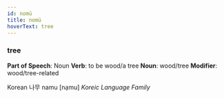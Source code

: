```yaml
---
id: nomü
title: nomü
hoverText: tree
---
```


### tree

**Part of Speech**: Noun
**Verb**: to be wood/a tree
**Noun**: wood/tree
**Modifier**: wood/tree-related

Korean 나무 namu [na̠mu]
*Koreic Language Family*